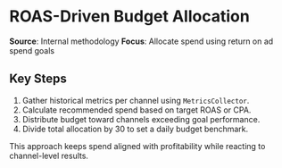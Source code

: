 # ROAS-Driven Budget Allocation

**Source**: Internal methodology
**Focus**: Allocate spend using return on ad spend goals

## Key Steps

1. Gather historical metrics per channel using `MetricsCollector`.
2. Calculate recommended spend based on target ROAS or CPA.
3. Distribute budget toward channels exceeding goal performance.
4. Divide total allocation by 30 to set a daily budget benchmark.

This approach keeps spend aligned with profitability while reacting to channel-level results.

